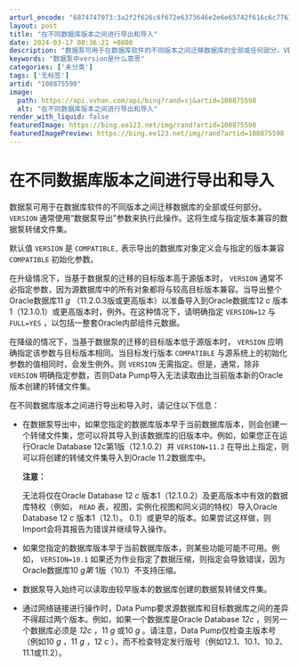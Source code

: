 ```yaml
---
arturl_encode: "6874747073:3a2f2f626c6f672e6373646e2e6e65742f616c6c776179322f:61727469636c652f64657461696c732f313038383735353938"
layout: post
title: "在不同数据库版本之间进行导出和导入"
date: 2024-03-17 00:36:21 +0800
description: "数据泵可用于在数据库软件的不同版本之间迁移数据库的全部或任何部分。VERSION通常使用“数据泵导出"
keywords: "数据泵中version是什么意思"
categories: ['未分类']
tags: ['无标签']
artid: "108875598"
image:
  path: https://api.vvhan.com/api/bing?rand=sj&artid=108875598
  alt: "在不同数据库版本之间进行导出和导入"
render_with_liquid: false
featuredImage: https://bing.ee123.net/img/rand?artid=108875598
featuredImagePreview: https://bing.ee123.net/img/rand?artid=108875598
---
```


# 在不同数据库版本之间进行导出和导入

数据泵可用于在数据库软件的不同版本之间迁移数据库的全部或任何部分。
`VERSION`
通常使用“数据泵导出”参数来执行此操作。这将生成与指定版本兼容的数据泵转储文件集。

默认值
`VERSION`
是
`COMPATIBLE,`
表示导出的数据库对象定义会与指定的版本兼容
`COMPATIBLE`
初始化参数。

在升级情况下，当基于数据泵的迁移的目标版本高于源版本时，
`VERSION`
通常不必指定参数，因为源数据库中的所有对象都将与较高目标版本兼容。当导出整个Oracle数据库11
*g*
（11.2.0.3版或更高版本）以准备导入到Oracle数据库12
*c*
版本1（12.1.0.1）或更高版本时，例外。在这种情况下，请明确指定
`VERSION=12`
与
`FULL=YES`
，以包括一整套Oracle内部组件元数据。

在降级的情况下，当基于数据泵的迁移的目标版本低于源版本时，
`VERSION`
应明确指定该参数与目标版本相同。当目标发行版本
`COMPATIBLE`
与源系统上的初始化参数的值相同时，会发生例外。则
`VERSION`
无需指定。但是，通常，除非
`VERSION`
明确指定参数，否则Data Pump导入无法读取由比当前版本新的Oracle版本创建的转储文件集。

在不同数据库版本之间进行导出和导入时，请记住以下信息：

* 在数据泵导出中，如果您指定的数据库版本早于当前数据库版本，则会创建一个转储文件集，您可以将其导入到该数据库的旧版本中。例如，如果您正在运行Oracle Database 12c第1版（12.1.0.2）并
  `VERSION=11.2`
  在导出上指定，则可以将创建的转储文件集导入到Oracle 11.2数据库中。

  **注意：**

  无法将仅在Oracle Database 12
  *c*
  版本1（12.1.0.2）及更高版本中有效的数据库特权（例如，
  `READ`
  表，视图，实例化视图和同义词的特权）导入Oracle Database 12
  *c*
  版本1（12.1）。 0.1）或更早的版本。如果尝试这样做，则Import会将其报告为错误并继续导入操作。
* 如果您指定的数据库版本早于当前数据库版本，则某些功能可能不可用。例如，
  `VERSION=10.1`
  如果还为作业指定了数据压缩，则指定会导致错误，因为Oracle数据库10
  *g第*
  1版（10.1）不支持压缩。
* 数据泵导入始终可以读取由较早版本的数据库创建的数据泵转储文件集。
* 通过网络链接进行操作时，Data Pump要求源数据库和目标数据库之间的差异不得超过两个版本。例如，如果一个数据库是Oracle Database
  *12c*
  ，则另一个数据库必须是
  *12c*
  ，11
  *g*
  或10
  *g*
  。请注意，Data Pump仅检查主版本号（例如10
  *g*
  ，11
  *g*
  ，12
  *c*
  ），而不检查特定发行版号（例如12.1、10.1、10.2、11.1或11.2）。
